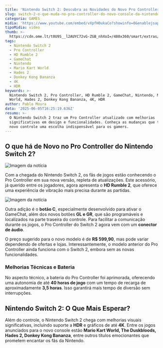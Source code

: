 ```yaml
---
title: 'Nintendo Switch 2: Descubra as Novidades do Novo Pro Controller'
slug: switch-2-o-que-muda-no-pro-controller-do-novo-console-da-nintendo
categoria: GAMES
midia: 'https://www.youtube.com/embed/vXpfH0ukaCo?showinfo=0&enablejsapi=1'
tipoMidia: video
thumb: >-
  https://cdn.ome.lt/t0U9S__l2AUYC72vG-ZGB_nhXoI=/480x360/smart/extras/conteudos/Captura_de_Tela_2025-06-05_as_12.16.47.png
tags:
  - Nintendo Switch 2
  - Pro Controller
  - HD Rumble 2
  - GameChat
  - Nintendo
  - Mario Kart World
  - Hades 2
  - Donkey Kong Bananza
  - 4K
  - HDR
keywords: >-
  Nintendo Switch 2, Pro Controller, HD Rumble 2, GameChat, Nintendo, Mario Kart
  World, Hades 2, Donkey Kong Bananza, 4K, HDR
author: Pablo Moura
data: '2025-06-05T16:25:19.636Z'
resumo: >-
  O Nintendo Switch 2 traz um Pro Controller atualizado com melhorias
  significativas em design e funcionalidades. Conheça as mudanças que tornam o
  novo controle uma escolha indispensável para os gamers.
---
```


## O que há de Novo no Pro Controller do Nintendo Switch 2?

![Imagem da notícia](https://cdn.ome.lt/MPxE1mUmuePLlV9VIen2C_8eSvk=/fit-in/837x500/smart/uploads/conteudo/fotos/NintendoSwitch2_ProController_pkg.png)

Com a chegada do Nintendo Switch 2, os fãs de jogos estão conhecendo o Pro Controller em sua nova versão, repleta de atualizações. Este acessório, já querido entre os jogadores, agora apresenta o **HD Rumble 2**, que oferece uma experiência de vibração mais precisa durante as partidas.

![Imagem da notícia](https://cdn.ome.lt/Gz428PTchgCegD2woxB6BSpO2go=/fit-in/837x500/smart/uploads/conteudo/fotos/NintendoSwitch2_ProController_02.png)

Outra adição é o **botão C**, especialmente desenvolvido para ativar o GameChat, além dos novos botões **GL e GR**, que são programáveis e localizados na parte traseira do controle. Para facilitar a comunicação durante os jogos, o Pro Controller do Switch 2 agora vem com um **conector de áudio**.

O preço sugerido para o novo modelo é de **R$ 599,90**, mas pode variar dependendo de ofertas e lojas. Interessantemente, o modelo anterior do Pro Controller ainda funciona com o Switch 2, embora sem as novas funcionalidades.

### Melhorias Técnicas e Bateria

No aspecto técnico, a bateria do Pro Controller foi aprimorada, oferecendo uma autonomia de até **40 horas de jogo** com um tempo de recarga de aproximadamente **3,5 horas**. Isso garantirá mais tempo de diversão sem interrupções.

## Nintendo Switch 2: O Que Mais Esperar?

Além do controle, o Nintendo Switch 2 chega com melhorias visuais significativas, incluindo suporte a **HDR** e gráficos de até **4K**. Entre os jogos anunciados para o novo console estão **Mario Kart World, The Duskbloods, Hades 2, Donkey Kong Bananza**, entre outros títulos emocionantes que prometem encantar os fãs da Nintendo.

